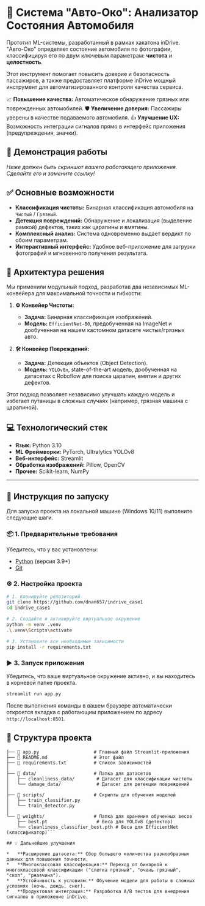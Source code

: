 # 🚗 Система "Авто-Око": Анализатор Состояния Автомобиля

Прототип ML-системы, разработанный в рамках хакатона inDrive. "Авто-Око" определяет состояние автомобиля по фотографии, классифицируя его по двум ключевым параметрам: **чистота** и **целостность**.

Этот инструмент помогает повысить доверие и безопасность пассажиров, а также предоставляет платформе inDrive мощный инструмент для автоматизированного контроля качества сервиса.

📈 **Повышение качества:** Автоматическое обнаружение грязных или поврежденных автомобилей.
🛡️ **Увеличение доверия:** Пассажиры уверены в качестве подаваемого автомобиля.
👍 **Улучшение UX:** Возможность интеграции сигналов прямо в интерфейс приложения (предупреждения, значки).

## 📸 Демонстрация работы

*Ниже должен быть скриншот вашего работающего приложения. Сделайте его и замените ссылку!*



## ✅ Основные возможности

*   **Классификация чистоты:** Бинарная классификация автомобиля на `Чистый` / `Грязный`.
*   **Детекция повреждений:** Обнаружение и локализация (выделение рамкой) дефектов, таких как царапины и вмятины.
*   **Комплексный анализ:** Система одновременно выдает вердикт по обоим параметрам.
*   **Интерактивный интерфейс:** Удобное веб-приложение для загрузки фотографий и мгновенного получения результата.

## 🧠 Архитектура решения

Мы применили модульный подход, разработав два независимых ML-конвейера для максимальной точности и гибкости:

1.  **⚙️ Конвейер Чистоты:**
    *   **Задача:** Бинарная классификация изображений.
    *   **Модель:** `EfficientNet-B0`, предобученная на ImageNet и дообученная на нашем кастомном датасете чистых/грязных авто.

2.  **🛠️ Конвейер Повреждений:**
    *   **Задача:** Детекция объектов (Object Detection).
    *   **Модель:** `YOLOv8n`, state-of-the-art модель, дообученная на датасетах с Roboflow для поиска царапин, вмятин и других дефектов.

Этот подход позволяет независимо улучшать каждую модель и избегает путаницы в сложных случаях (например, грязная машина с царапиной).

## 💻 Технологический стек

*   **Язык:** Python 3.10
*   **ML Фреймворки:** PyTorch, Ultralytics YOLOv8
*   **Веб-интерфейс:** Streamlit
*   **Обработка изображений:** Pillow, OpenCV
*   **Прочее:** Scikit-learn, NumPy

---

## 🚀 Инструкция по запуску

Для запуска проекта на локальной машине (Windows 10/11) выполните следующие шаги.

### 📦 1. Предварительные требования

Убедитесь, что у вас установлены:
*   [Python](https://www.python.org/downloads/) (версия 3.9+)
*   [Git](https://git-scm.com/downloads/)

### ⚙️ 2. Настройка проекта

```bash
# 1. Клонируйте репозиторий
git clone https://github.com/dnan657/indrive_case1
cd indrive_case1

# 2. Создайте и активируйте виртуальное окружение
python -m venv .venv
.\.venv\Scripts\activate

# 3. Установите все необходимые зависимости
pip install -r requirements.txt
```

### ▶️ 3. Запуск приложения

Убедитесь, что ваше виртуальное окружение активно, и вы находитесь в корневой папке проекта.

```bash
streamlit run app.py
```

После выполнения команды в вашем браузере автоматически откроется вкладка с работающим приложением по адресу `http://localhost:8501`.

## 📁 Структура проекта

```
├── 📄 app.py                    # Главный файл Streamlit-приложения
├── 📄 README.md                 # Этот файл
├── 📄 requirements.txt          # Список зависимостей
│
├── 📁 data/                     # Папка для датасетов
│   ├── cleanliness_data/        # Датасет для классификации чистоты
│   └── damage_data/             # Датасет для детекции повреждений
│
├── 📁 scripts/                  # Скрипты для обучения моделей
│   ├── train_classifier.py
│   └── train_detector.py
│
└── 📁 weights/                  # Папка для хранения обученных весов
    ├── best.pt                  # Веса для YOLOv8 (детектор)
    └── cleanliness_classifier_best.pth # Веса для EfficientNet (классификатор)```

## 💡 Дальнейшие улучшения

*   **Расширение датасета:** Сбор большего количества разнообразных данных для повышения точности.
*   **Многоклассовая классификация:** Переход от бинарной к многоклассовой классификации ("слегка грязный", "очень грязный", "скол", "ржавчина").
*   **Устойчивость к условиям:** Обучение модели для работы в сложных условиях (ночь, дождь, снег).
*   **Продуктовая интеграция:** Разработка A/B тестов для внедрения сигналов в приложение inDrive.
